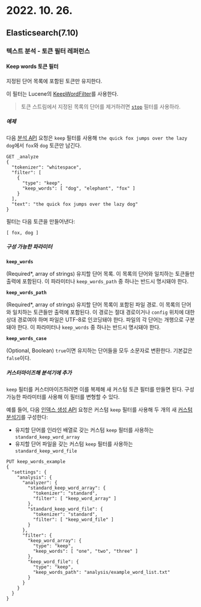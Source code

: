 # 2022. 10. 26.

## Elasticsearch(7.10)

### 텍스트 분석 - 토큰 필터 레퍼런스

#### Keep words 토큰 필터

지정된 단어 목록에 포함된 토큰만 유지한다.

이 필터는 Lucene의 [KeepWordFilter][lucene-keep-word-filter]를 사용한다.

> 토큰 스트림에서 지정된 목록의 단어를 제거하려면 [`stop`][stop-token-filter] 필터를 사용하라.

##### 예제

다음 [분석 API][analyze-api] 요청은 `keep` 필터를 사용해 `the quick fox jumps over the lazy dog`에서 `fox`와 `dog` 토큰만 남긴다.

```http
GET _analyze
{
  "tokenizer": "whitespace",
  "filter": [
    {
      "type": "keep",
      "keep_words": [ "dog", "elephant", "fox" ]
    }
  ],
  "text": "the quick fox jumps over the lazy dog"
}
```

필터는 다음 토큰을 만들어낸다:

```
[ fox, dog ]
```

##### 구성 가능한 파라미터

**`keep_words`**

(Required*, array of strings) 유지할 단어 목록. 이 목록의 단어와 일치하는 토큰들만 출력에 포함된다. 이 파라미터나 `keep_words_path` 중 하나는 반드시 명시돼야 한다.

**`keep_words_path`**

(Required*, array of strings) 유지할 단어 목록이 포함된 파일 경로. 이 목록의 단어와 일치하는 토큰들만 출력에 포함된다. 이 경로는 절대 경로이거나 `config` 위치에 대한 상대 경로여야 하며 파일은 UTF-8로 인코딩돼야 한다. 파일의 각 단어는 개행으로 구분돼야 한다. 이 파라미터나 `keep_words` 중 하나는 반드시 명시돼야 한다.

**`keep_words_case`**

(Optional, Boolean) `true`이면 유지하는 단어들을 모두 소문자로 변환한다. 기본값은 `false`이다.

##### 커스터마이즈해 분석기에 추가

`keep` 필터를 커스터마이즈하려면 이를 복제해 새 커스텀 토큰 필터를 만들면 된다. 구성 가능한 파라미터를 사용해 이 필터를 변형할 수 있다.

예를 들어, 다음 [인덱스 생성 API][create-index-api] 요청은 커스텀 `keep` 필터를 사용해 두 개의 새 [커스텀 분석기][custom-analyzer]를 구성한다:

* 유지할 단어를 인라인 배열로 갖는 커스텀 `keep` 필터를 사용하는 `standard_keep_word_array`
* 유지할 단어 파일을 갖는 커스텀 `keep` 필터를 사용하는 `standard_keep_word_file`

```http
PUT keep_words_example
{
  "settings": {
    "analysis": {
      "analyzer": {
        "standard_keep_word_array": {
          "tokenizer": "standard",
          "filter": [ "keep_word_array" ]
        },
        "standard_keep_word_file": {
          "tokenizer": "standard",
          "filter": [ "keep_word_file" ]
        }
      },
      "filter": {
        "keep_word_array": {
          "type": "keep",
          "keep_words": [ "one", "two", "three" ]
        },
        "keep_word_file": {
          "type": "keep",
          "keep_words_path": "analysis/example_word_list.txt"
        }
      }
    }
  }
}
```





[stop-token-filter]: https://www.elastic.co/guide/en/elasticsearch/reference/7.10/analysis-stop-tokenfilter.html
[analyze-api]: https://www.elastic.co/guide/en/elasticsearch/reference/7.10/indices-analyze.html
[create-index-api]: https://www.elastic.co/guide/en/elasticsearch/reference/7.10/indices-create-index.html
[custom-analyzer]: https://www.elastic.co/guide/en/elasticsearch/reference/7.10/analysis-custom-analyzer.html
[lucene-keep-word-filter]: https://lucene.apache.org/core/8_7_0/analyzers-common/org/apache/lucene/analysis/miscellaneous/KeepWordFilter.html